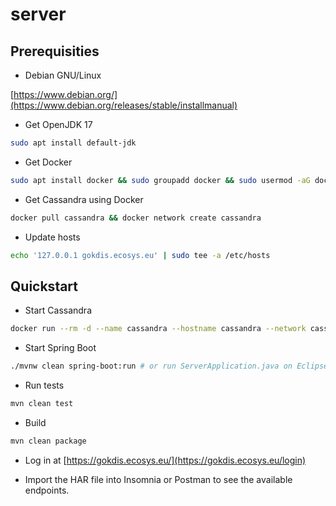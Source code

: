 # server

## Prerequisities

* Debian GNU/Linux

[https://www.debian.org/](https://www.debian.org/releases/stable/installmanual)

* Get OpenJDK 17

```sh
sudo apt install default-jdk
```

* Get Docker

```sh
sudo apt install docker && sudo groupadd docker && sudo usermod -aG docker $USER && newgrp docker
```

* Get Cassandra using Docker

```sh
docker pull cassandra && docker network create cassandra
```

* Update hosts

```sh
echo '127.0.0.1 gokdis.ecosys.eu' | sudo tee -a /etc/hosts
```

## Quickstart

* Start Cassandra

```sh
docker run --rm -d --name cassandra --hostname cassandra --network cassandra cassandra
```

* Start Spring Boot

```sh
./mvnw clean spring-boot:run # or run ServerApplication.java on Eclipse Theia
```

* Run tests

```sh
mvn clean test
```

* Build

```sh
mvn clean package
```

* Log in at [https://gokdis.ecosys.eu/](https://gokdis.ecosys.eu/login)

* Import the HAR file into Insomnia or Postman to see the available endpoints.
